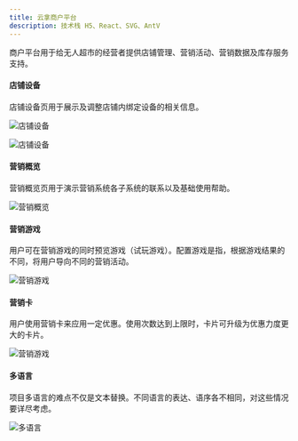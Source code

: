 ```yaml
---
title: 云拿商户平台
description: 技术栈 H5、React、SVG、AntV
---
```


商户平台用于给无人超市的经营者提供店铺管理、营销活动、营销数据及库存服务支持。

#### 店铺设备

店铺设备页用于展示及调整店铺内绑定设备的相关信息。

![店铺设备](https://resume-assets.obs-website.cn-east-3.myhuaweicloud.com/commercial-platform/shop-advices.png)

![店铺设备](https://resume-assets.obs-website.cn-east-3.myhuaweicloud.com/commercial-platform/shop-advices-2.png)

#### 营销概览

营销概览页用于演示营销系统各子系统的联系以及基础使用帮助。

![营销概览](https://resume-assets.obs-website.cn-east-3.myhuaweicloud.com/commercial-platform/promotion-preview.gif)

#### 营销游戏

用户可在营销游戏的同时预览游戏（试玩游戏）。配置游戏是指，根据游戏结果的不同，将用户导向不同的营销活动。

![营销游戏](https://resume-assets.obs-website.cn-east-3.myhuaweicloud.com/commercial-platform/create-game.gif)

#### 营销卡

用户使用营销卡来应用一定优惠。使用次数达到上限时，卡片可升级为优惠力度更大的卡片。

![营销游戏](https://resume-assets.obs-website.cn-east-3.myhuaweicloud.com/commercial-platform/create-card.png)

#### 多语言

项目多语言的难点不仅是文本替换。不同语言的表达、语序各不相同，对这些情况要详尽考虑。

![多语言](https://resume-assets.obs-website.cn-east-3.myhuaweicloud.com/commercial-platform/i18n.png)
